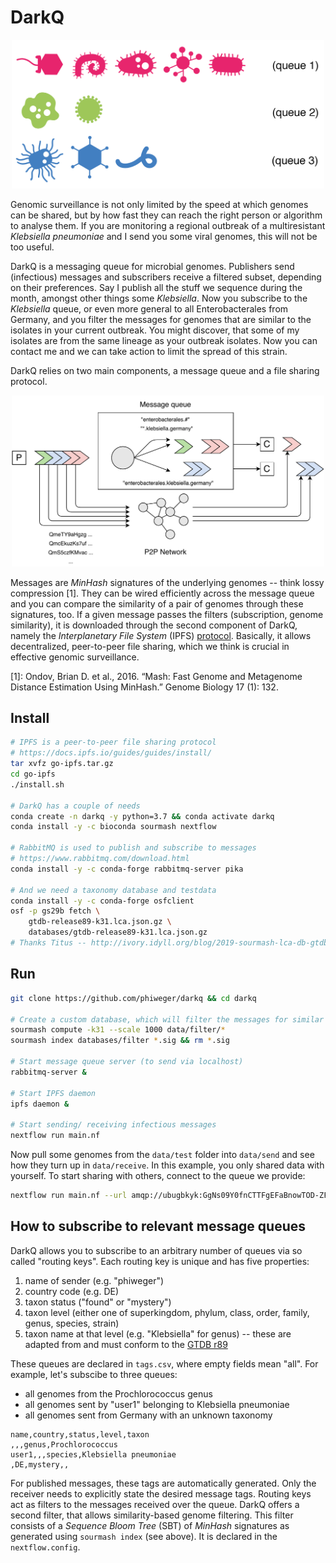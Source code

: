 # DarkQ

<!-- ![](img/queue.png) -->

<p align="center">
  <img src="./img/queue.png" width="500">
</p>

Genomic surveillance is not only limited by the speed at which genomes can be shared, but by how fast they can reach the right person or algorithm to analyse them. If you are monitoring a regional outbreak of a multiresistant _Klebsiella pneumoniae_ and I send you some viral genomes, this will not be too useful.

DarkQ is a messaging queue for microbial genomes. Publishers send (infectious) messages and subscribers receive a filtered subset, depending on their preferences. Say I publish all the stuff we sequence during the month, amongst other things some _Klebsiella_. Now you subscribe to the _Klebsiella_ queue, or even more general to all Enterobacterales from Germany, and you filter the messages for genomes that are similar to the isolates in your current outbreak. You might discover, that some of my isolates are from the same lineage as your outbreak isolates. Now you can contact me and we can take action to limit the spread of this strain.

DarkQ relies on two main components, a message queue and a file sharing protocol. 

<p align="center">
  <img src="./img/flow.pdf" width="500">
</p>

Messages are _MinHash_ signatures of the underlying genomes -- think lossy compression [1]. They can be wired efficiently across the message queue and you can compare the similarity of a pair of genomes through these signatures, too. If a given message passes the filters (subscription, genome similarity), it is downloaded through the second component of DarkQ, namely the _Interplanetary File System_ (IPFS) [protocol](https://ipfs.io/). Basically, it allows decentralized, peer-to-peer file sharing, which we think is crucial in effective genomic surveillance.

[1]: Ondov, Brian D. et al., 2016. “Mash: Fast Genome and Metagenome Distance Estimation Using MinHash.” Genome Biology 17 (1): 132.


## Install

```bash
# IPFS is a peer-to-peer file sharing protocol
# https://docs.ipfs.io/guides/guides/install/
tar xvfz go-ipfs.tar.gz
cd go-ipfs
./install.sh

# DarkQ has a couple of needs
conda create -n darkq -y python=3.7 && conda activate darkq
conda install -y -c bioconda sourmash nextflow

# RabbitMQ is used to publish and subscribe to messages
# https://www.rabbitmq.com/download.html
conda install -y -c conda-forge rabbitmq-server pika

# And we need a taxonomy database and testdata
conda install -y -c conda-forge osfclient
osf -p gs29b fetch \
    gtdb-release89-k31.lca.json.gz \
    databases/gtdb-release89-k31.lca.json.gz
# Thanks Titus -- http://ivory.idyll.org/blog/2019-sourmash-lca-db-gtdb.html
```


## Run

```bash
git clone https://github.com/phiweger/darkq && cd darkq

# Create a custom database, which will filter the messages for similar genomes
sourmash compute -k31 --scale 1000 data/filter/*
sourmash index databases/filter *.sig && rm *.sig

# Start message queue server (to send via localhost)
rabbitmq-server &

# Start IPFS daemon
ipfs daemon &

# Start sending/ receiving infectious messages
nextflow run main.nf
```

Now pull some genomes from the `data/test` folder into `data/send` and see how they turn up in `data/receive`. In this example, you only shared data with yourself. To start sharing with others, connect to the queue we provide:

```bash
nextflow run main.nf --url amqp://ubugbkyk:GgNs09Y0fnCTTFgEFaBnowTOD-ZFYm3v@swan.rmq.cloudamqp.com/ubugbkyk
```


## How to subscribe to relevant message queues

DarkQ allows you to subscribe to an arbitrary number of queues via so called "routing keys". Each routing key is unique and has five properties:

1. name of sender (e.g. "phiweger")
2. country code (e.g. DE)
3. taxon status ("found" or "mystery")
4. taxon level (either one of superkingdom, phylum, class, order, family, genus, species, strain)
5. taxon name at that level (e.g. "Klebsiella" for genus) -- these are adapted from and must conform to the [GTDB r89](https://gtdb.ecogenomic.org/)

These queues are declared in `tags.csv`, where empty fields mean "all". For example, let's subscibe to three queues:

- all genomes from the Prochlorococcus genus
- all genomes sent by "user1" belonging to Klebsiella pneumoniae
- all genomes sent from Germany with an unknown taxonomy

```csv
name,country,status,level,taxon
,,,genus,Prochlorococcus
user1,,,species,Klebsiella pneumoniae
,DE,mystery,,
```

For published messages, these tags are automatically generated. Only the receiver needs to explicitly state the desired message tags. Routing keys act as filters to the messages received over the queue. DarkQ offers a second filter, that allows similarity-based genome filtering. This filter consists of a _Sequence Bloom Tree_ (SBT) of _MinHash_ signatures as generated using `sourmash index` (see above). It is declared in the `nextflow.config`.





